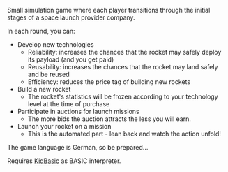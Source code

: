 Small simulation game where each player transitions through the initial stages of a space launch provider company.

In each round, you can:
* Develop new technologies
    * Reliability: increases the chances that the rocket may safely deploy its payload (and you get paid)
    * Reusability: increases the chances that the rocket may land safely and be reused
    * Efficiency: reduces the price tag of building new rockets
* Build a new rocket
    * The rocket's statistics will be frozen according to your technology level at the time of purchase
* Participate in auctions for launch missions
    * The more bids the auction attracts the less you will earn.
* Launch your rocket on a mission
    * This is the automated part - lean back and watch the action unfold!

The game language is German, so be prepared...

Requires [KidBasic](https://en.wikipedia.org/wiki/Basic-256) as BASIC interpreter.